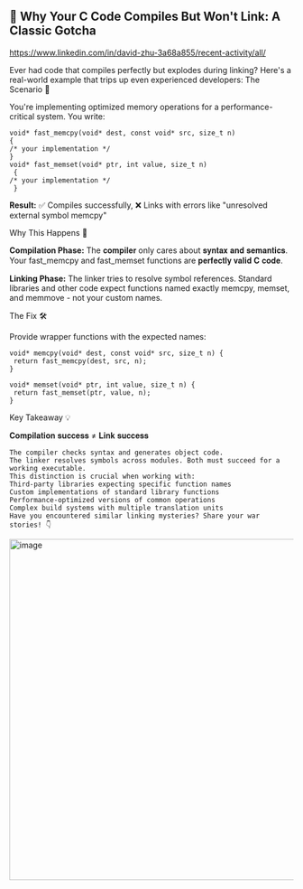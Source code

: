 ## 🔗 Why Your C Code Compiles But Won't Link: A Classic Gotcha

https://www.linkedin.com/in/david-zhu-3a68a855/recent-activity/all/


Ever had code that compiles perfectly but explodes during linking? Here's a real-world example that trips up even experienced developers:
The Scenario 🎯

You're implementing optimized memory operations for a performance-critical system. You write:

```
void* fast_memcpy(void* dest, const void* src, size_t n) 
{ 
/* your implementation */ 
}
void* fast_memset(void* ptr, int value, size_t n)
 { 
/* your implementation */
 }
```

**Result:** ✅ Compiles successfully, ❌ Links with errors like "unresolved external symbol memcpy"

Why This Happens 🤔

**Compilation Phase:** The 𝐜𝐨𝐦𝐩𝐢𝐥𝐞𝐫 only cares about 𝐬𝐲𝐧𝐭𝐚𝐱 𝐚𝐧𝐝 𝐬𝐞𝐦𝐚𝐧𝐭𝐢𝐜𝐬. Your fast_memcpy and fast_memset functions are 𝐩𝐞𝐫𝐟𝐞𝐜𝐭𝐥𝐲 𝐯𝐚𝐥𝐢𝐝 𝐂 𝐜𝐨𝐝𝐞.

**Linking Phase:** The linker tries to resolve symbol references. Standard libraries and other code expect functions named exactly memcpy, memset, and memmove - not your custom names.

The Fix 🛠️

Provide wrapper functions with the expected names:

```
void* memcpy(void* dest, const void* src, size_t n) {
 return fast_memcpy(dest, src, n);
}
```
```
void* memset(void* ptr, int value, size_t n) {
 return fast_memset(ptr, value, n);
}
```
Key Takeaway 💡

𝐂𝐨𝐦𝐩𝐢𝐥𝐚𝐭𝐢𝐨𝐧 𝐬𝐮𝐜𝐜𝐞𝐬𝐬 ≠ 𝐋𝐢𝐧𝐤 𝐬𝐮𝐜𝐜𝐞𝐬𝐬

```
The compiler checks syntax and generates object code.
The linker resolves symbols across modules. Both must succeed for a working executable.
This distinction is crucial when working with:
Third-party libraries expecting specific function names
Custom implementations of standard library functions
Performance-optimized versions of common operations
Complex build systems with multiple translation units
Have you encountered similar linking mysteries? Share your war stories! 👇
```
<img width="800" height="604" alt="image" src="https://github.com/user-attachments/assets/56c6dbbd-3bc6-469b-85ba-b12099b33732" />
